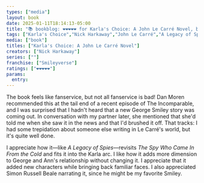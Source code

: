 ```yaml
---
types: ["media"]
layout: book
date: 2025-01-11T18:14:13-05:00
title: "📚 bookblog: ❤️❤️❤️❤️❤️ for Karla's Choice: A John Le Carré Novel, by Nick Harkaway"
tags: ["Karla's Choice","Nick Harkaway","John Le Carré","A Legacy of Spies","Simon Russell Beale","The Spy Who Came In From the Cold"]
media: ["book"]
titles: ["Karla's Choice: A John Le Carré Novel"]
creators: ["Nick Harkaway"]
series: [""]
franchise: ["Smileyverse"]
ratings: ["❤️❤️❤️❤️❤️"]
params:
  entry:
---
```


The book feels like fanservice, but not all fanservice is bad! Dan Moren recommended this at the tail end of a recent episode of The Incomparable, and I was surprised that I hadn't heard that a new George Smiley story was coming out. In conversation with my partner later, she mentioned that she'd told me when she saw it in the news and that I'd brushed it off. That tracks: I had some trepidation about someone else writing in Le Carré's world, but it's quite well done.

I appreciate how it—like *A Legacy of Spies*—revisits *The Spy Who Came In From the Cold* and fits it into the Karla arc. I like how it adds more dimension to George and Ann's relationship without changing it. I appreciate that it added new characters while bringing back familiar faces. I also appreciated Simon Russell Beale narrating it, since he might be my favorite Smiley.
